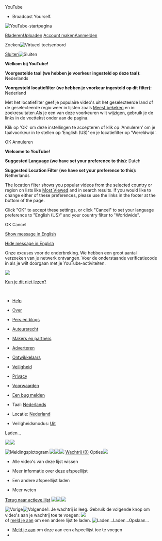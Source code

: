 




 YouTube
 - Broadcast Yourself.
 

























[![YouTube-startpagina](//s.ytimg.com/yt/img/pixel-vfl3z5WfW.gif)](/ "YouTube-startpagina")

[Bladeren](/videos?feature=mh)[Uploaden](http://upload.youtube.com/my_videos_upload)
[Account maken](/signup?next=%2Ft%2Fcommunity_guidelines)[Aanmelden](https://www.google.com/accounts/ServiceLogin?uilel=3&service=youtube&passive=true&continue=http%3A%2F%2Fwww.youtube.com%2Fsignin%3Faction_handle_signin%3Dtrue%26nomobiletemp%3D1%26hl%3Dnl_NL%26next%3D%252Ft%252Fcommunity_guidelines&hl=nl_NL&ltmpl=sso)


Zoeken![Virtueel toetsenbord](//s.ytimg.com/yt/img/pixel-vfl3z5WfW.gif "Virtueel toetsenbord") 






 

[Sluiten](/das_captcha?next=/t/community_guidelines&opt_out_ackd=1hl=nl&persist_hl=1&gl=NL&persist_gl=1)![Sluiten](//s.ytimg.com/yt/img/pixel-vfl3z5WfW.gif)

**Welkom bij YouTube!** 


**Voorgestelde taal (we hebben je voorkeur ingesteld op deze taal):** Nederlands


**Voorgesteld locatiefilter (we hebben je voorkeur ingesteld op dit filter):** Nederland


Met het locatiefilter geef je populaire video's uit het geselecteerde land of de geselecteerde regio weer in lijsten zoals [Meest bekeken](/videos?s=mp) en in zoekresultaten.Als je een van deze voorkeuren wilt wijzigen, gebruik je de links in de voettekst onder aan de pagina.


Klik op 'OK' om deze instellingen te accepteren of klik op 'Annuleren' om je taalvoorkeur in te stellen op 'English (US)' en je locatiefilter op 'Wereldwijd'.




OK
Annuleren




  

**Welcome to YouTube!** 


**Suggested Language (we have set your preference to this):** Dutch


**Suggested Location Filter (we have set your preference to this):** Netherlands


The location filter shows you popular videos from the selected country or region on lists like [Most Viewed](/videos?s=mp) and in search results. If you would like to change either of these preferences, please use the links in the footer at the bottom of the page.


Click "OK" to accept these settings, or click "Cancel" to set your language preference to "English (US)" and your country filter to "Worldwide".




OK
Cancel




[Show message in English](#)


[Hide message in English](#)





Onze excuses voor de onderbreking. 
We hebben een groot aantal verzoeken van je netwerk ontvangen. 
Voer de onderstaande verificatiecode in als je wilt doorgaan met je YouTube-activiteiten.






[![](/cimg?c=fLnWImUFEUrOPNUPUxm4Plo1zOBtq6qI_E52RIezdFCm7k0nK85_tw==)](#)   


[Kun je dit niet lezen?](#)



    










* [Help](http://www.google.com/support/youtube/bin/static.py?p=&page=start.cs&hl=nl_NL)
* [Over](/t/about_youtube)
* [Pers en blogs](/t/press)
* [Auteursrecht](/t/copyright_center)
* [Makers en partners](/t/creators_corner)
* [Adverteren](/t/advertising_overview)
* [Ontwikkelaars](http://code.google.com/apis/youtube/overview.html)
* [Veiligheid](http://www.google.com/support/youtube/bin/request.py?contact_type=abuse&hl=nl_NL)
* [Privacy](/t/privacy_at_youtube)
* [Voorwaarden](/t/terms)



* [Een bug melden](http://www.google.com/tools/feedback/intl/nl/error.html)



* Taal:
 [Nederlands](#)
* Locatie:
 [Nederland](#)
* Veiligheidsmodus:
 [Uit](#)



Laden...




![](//s.ytimg.com/yt/img/pixel-vfl3z5WfW.gif)![](//s.ytimg.com/yt/img/pixel-vfl3z5WfW.gif) 


![Meldingspictogram](//s.ytimg.com/yt/img/pixel-vfl3z5WfW.gif)
![](//s.ytimg.com/yt/img/pixel-vfl3z5WfW.gif)![](//s.ytimg.com/yt/img/pixel-vfl3z5WfW.gif)![](//s.ytimg.com/yt/img/pixel-vfl3z5WfW.gif) [Wachtrij (0)](/my_quicklist "Meer informatie over deze afspeellijst") 
Opties![](//s.ytimg.com/yt/img/pixel-vfl3z5WfW.gif) 

* Alle video's van deze lijst wissen
* Meer informatie over deze afspeellijst



* Een andere afspeellijst laden
* Meer weten




[Terug naar actieve lijst](#) 
![](//s.ytimg.com/yt/img/pixel-vfl3z5WfW.gif)![](//s.ytimg.com/yt/img/pixel-vfl3z5WfW.gif)![](//s.ytimg.com/yt/img/pixel-vfl3z5WfW.gif) 

![Vorige](//s.ytimg.com/yt/img/pixel-vfl3z5WfW.gif)![Volgende](//s.ytimg.com/yt/img/pixel-vfl3z5WfW.gif)1. Je wachtrij is leeg. Gebruik de volgende knop om video's aan je wachtrij toe te voegen: ![](//s.ytimg.com/yt/img/pixel-vfl3z5WfW.gif)  
 of [meld je aan](https://www.google.com/accounts/ServiceLogin?uilel=3&service=youtube&passive=true&continue=http%3A%2F%2Fwww.youtube.com%2Fsignin%3Faction_handle_signin%3Dtrue%26nomobiletemp%3D1%26hl%3Dnl_NL%26next%3D%252Fdas_captcha%253Fnext%253D%252Ft%252Fcommunity_guidelines&hl=nl_NL&ltmpl=sso) om een andere lijst te laden.
![Laden...](//s.ytimg.com/yt/img/pixel-vfl3z5WfW.gif)Laden...Opslaan... 


* [Meld je aan](https://www.google.com/accounts/ServiceLogin?uilel=3&service=youtube&passive=true&continue=http%3A%2F%2Fwww.youtube.com%2Fsignin%3Faction_handle_signin%3Dtrue%26nomobiletemp%3D1%26hl%3Dnl_NL%26next%3D%252Fdas_captcha%253Fnext%253D%252Ft%252Fcommunity_guidelines&hl=nl_NL&ltmpl=sso) om deze aan een afspeellijst toe te voegen
* 














